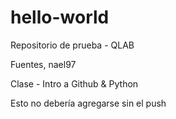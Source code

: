 # hello-world
Repositorio de prueba - QLAB

Fuentes, nael97

Clase - Intro a Github & Python

Esto no debería agregarse sin el push